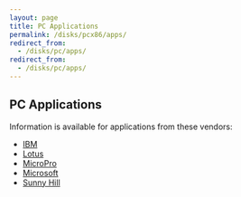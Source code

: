 ```yaml
---
layout: page
title: PC Applications
permalink: /disks/pcx86/apps/
redirect_from:
  - /disks/pc/apps/
redirect_from:
  - /disks/pc/apps/
---
```


PC Applications
---

Information is available for applications from these vendors:

* [IBM](ibm/)
* [Lotus](lotus/)
* [MicroPro](micropro/)
* [Microsoft](microsoft/)
* [Sunny Hill](sunnyhill/)

